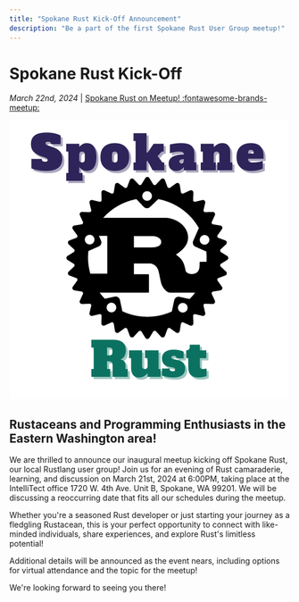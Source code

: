 ```yaml
---
title: "Spokane Rust Kick-Off Announcement"
description: "Be a part of the first Spokane Rust User Group meetup!" 
---
```


<!-- index start -->

# Spokane Rust Kick-Off

_March 22nd, 2024_ | [Spokane Rust on Meetup! :fontawesome-brands-meetup:](https://www.meetup.com/spokane-rust/)

![](../img/spokane_rust_launch.png)

## Rustaceans and Programming Enthusiasts in the Eastern Washington area!

We are thrilled to announce our inaugural meetup kicking off Spokane Rust, our local Rustlang user group! Join us for an evening of Rust camaraderie, learning, and discussion on March 21st, 2024 at 6:00PM, taking place at the IntelliTect office 1720 W. 4th Ave. Unit B, Spokane, WA 99201. We will be discussing a reoccurring date that fits all our schedules during the meetup.

Whether you're a seasoned Rust developer or just starting your journey as a fledgling Rustacean, this is your perfect opportunity to connect with like-minded individuals, share experiences, and explore Rust's limitless potential!

Additional details will be announced as the event nears, including options for virtual attendance and the topic for the meetup!

We're looking forward to seeing you there!

<!-- index end -->